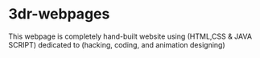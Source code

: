 # 3dr-webpages
This webpage is  completely hand-built website  using (HTML,CSS &amp; JAVA SCRIPT) dedicated to (hacking, coding, and animation designing)
